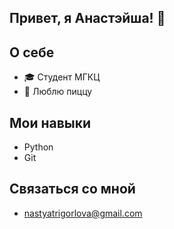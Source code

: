 ## Привет, я Анастэйша! 👋

## О себе
- 🎓 Студент МГКЦ
- 🌱 Люблю пиццу
## Мои навыки
- Python
- Git
## Связаться со мной
- nastyatrigorlova@gmail.com

